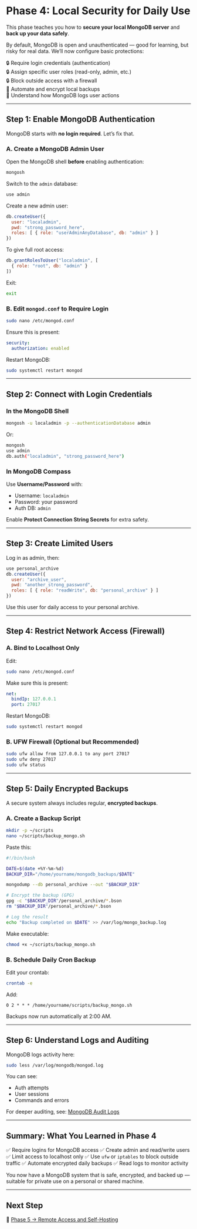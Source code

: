 # Phase 4: Local Security for Daily Use

This phase teaches you how to **secure your local MongoDB server** and **back up your data safely**.

By default, MongoDB is open and unauthenticated — good for learning, but risky for real data. We’ll now configure basic protections:

🔒 Require login credentials (authentication)<br>
🔒 Assign specific user roles (read-only, admin, etc.)<br>
🔒 Block outside access with a firewall<br>
💾 Automate and encrypt local backups<br>
📝 Understand how MongoDB logs user actions

---

## Step 1: Enable MongoDB Authentication

MongoDB starts with **no login required**. Let’s fix that.

### A. Create a MongoDB Admin User

Open the MongoDB shell **before** enabling authentication:

```bash
mongosh
```

Switch to the `admin` database:

```js
use admin
```

Create a new admin user:

```js
db.createUser({
  user: "localadmin",
  pwd: "strong_password_here",
  roles: [ { role: "userAdminAnyDatabase", db: "admin" } ]
})
```

To give full root access:

```js
db.grantRolesToUser("localadmin", [
  { role: "root", db: "admin" }
])
```

Exit:

```bash
exit
```

### B. Edit `mongod.conf` to Require Login

```bash
sudo nano /etc/mongod.conf
```

Ensure this is present:

```yaml
security:
  authorization: enabled
```

Restart MongoDB:

```bash
sudo systemctl restart mongod
```

---

## Step 2: Connect with Login Credentials

### In the MongoDB Shell

```bash
mongosh -u localadmin -p --authenticationDatabase admin
```

Or:

```bash
mongosh
use admin
db.auth("localadmin", "strong_password_here")
```

### In MongoDB Compass

Use **Username/Password** with:

* Username: `localadmin`
* Password: your password
* Auth DB: `admin`

Enable **Protect Connection String Secrets** for extra safety.

---

## Step 3: Create Limited Users

Log in as admin, then:

```js
use personal_archive
db.createUser({
  user: "archive_user",
  pwd: "another_strong_password",
  roles: [ { role: "readWrite", db: "personal_archive" } ]
})
```

Use this user for daily access to your personal archive.

---

## Step 4: Restrict Network Access (Firewall)

### A. Bind to Localhost Only

Edit:

```bash
sudo nano /etc/mongod.conf
```

Make sure this is present:

```yaml
net:
  bindIp: 127.0.0.1
  port: 27017
```

Restart MongoDB:

```bash
sudo systemctl restart mongod
```

### B. UFW Firewall (Optional but Recommended)

```bash
sudo ufw allow from 127.0.0.1 to any port 27017
sudo ufw deny 27017
sudo ufw status
```

---

## Step 5: Daily Encrypted Backups

A secure system always includes regular, **encrypted backups**.

### A. Create a Backup Script

```bash
mkdir -p ~/scripts
nano ~/scripts/backup_mongo.sh
```

Paste this:

```bash
#!/bin/bash

DATE=$(date +%Y-%m-%d)
BACKUP_DIR="/home/yourname/mongodb_backups/$DATE"

mongodump --db personal_archive --out "$BACKUP_DIR"

# Encrypt the backup (GPG)
gpg -c "$BACKUP_DIR"/personal_archive/*.bson
rm "$BACKUP_DIR"/personal_archive/*.bson

# Log the result
echo "Backup completed on $DATE" >> /var/log/mongo_backup.log
```

Make executable:

```bash
chmod +x ~/scripts/backup_mongo.sh
```

### B. Schedule Daily Cron Backup

Edit your crontab:

```bash
crontab -e
```

Add:

```cron
0 2 * * * /home/yourname/scripts/backup_mongo.sh
```

Backups now run automatically at 2:00 AM.

---

## Step 6: Understand Logs and Auditing

MongoDB logs activity here:

```bash
sudo less /var/log/mongodb/mongod.log
```

You can see:

* Auth attempts
* User sessions
* Commands and errors

For deeper auditing, see: [MongoDB Audit Logs](https://www.mongodb.com/docs/manual/tutorial/configure-audit-log/)

---

## Summary: What You Learned in Phase 4

✅ Require logins for MongoDB access
✅ Create admin and read/write users
✅ Limit access to localhost only
✅ Use `ufw` or `iptables` to block outside traffic
✅ Automate encrypted daily backups
✅ Read logs to monitor activity

You now have a MongoDB system that is safe, encrypted, and backed up — suitable for private use on a personal or shared machine.

---

## Next Step

🚀 [Phase 5 → Remote Access and Self-Hosting](https://github.com/tims-computer-academy/mongodb/blob/main/phase5.md)
